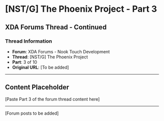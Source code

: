 # [NST/G] The Phoenix Project - Part 3

## XDA Forums Thread - Continued

### Thread Information
- **Forum**: XDA Forums - Nook Touch Development
- **Thread**: [NST/G] The Phoenix Project
- **Part**: 3 of 10
- **Original URL**: [To be added]

---

## Content Placeholder
[Paste Part 3 of the forum thread content here]

---

[Forum posts to be added]
